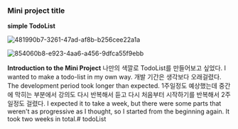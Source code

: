 ### **Mini project title**
**simple TodoList**

![481990b7-3261-47ad-af8b-b256cee22a1a](https://github.com/developeryeon/todoList/assets/141225736/68556c04-1e6b-4887-9ceb-180c5019a25f)

![854060b8-e923-4aa6-a456-9dfca55f9ebb](https://github.com/developeryeon/todoList/assets/141225736/34d95771-3fa8-457e-a291-52862061e8b4)

**Introduction to the Mini Project**
나만의 색깔로 TodoList를 만들어보고 싶었다.
I wanted to make a todo-list in my own way.
개발 기간은 생각보다 오래걸렸다. 
The development period took longer than expected.
1주일정도 예상했는데 중간에 막히는 부분에서 강의도 다시 반복해서 듣고 다시 처음부터 시작하기를 반복해서 2주일정도 걸렸다. 
I expected it to take a week, but there were some parts that weren't as progressive as I thought, so I started from the beginning again. It took two weeks in total.# todoList
